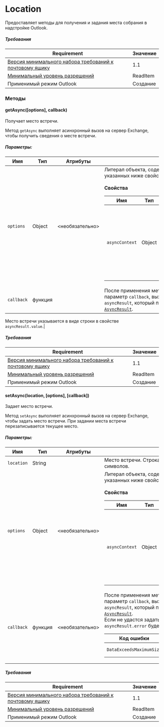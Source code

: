 ﻿

# Location

Предоставляет методы для получения и задания места собрания в надстройке Outlook.

##### Требования

|Requirement| Значение|
|---|---|
|[Версия минимального набора требований к почтовому ящику](./tutorial-api-requirement-sets.md)| 1.1|
|[Минимальный уровень разрешений](../../docs/outlook/understanding-outlook-add-in-permissions.md)| ReadItem|
|Применимый режим Outlook| Создание|

### Методы

####  getAsync([options], callback)

Получает место встречи.

Метод `getAsync` выполняет асинхронный вызов на сервер Exchange, чтобы получить сведения о месте встречи.

##### Параметры:

|Имя| Тип| Атрибуты| Описание|
|---|---|---|---|
|`options`| Object| &lt;необязательно&gt;|Литерал объекта, содержащий один или несколько из указанных ниже свойств.<br/><br/>**Свойства**<br/><table class="nested-table"><thead><tr><th>Имя</th><th>Тип</th><th>Атрибуты</th><th>Описание</th></tr></thead><tbody><tr><td><code>asyncContext</code></td><td>Object</td><td>&lt;необязательно&gt;</td><td>Разработчики могут указать любой объект, к которому необходимо получить доступ, в методе обратного вызова.</td></tr></tbody></table>|
|`callback`| функция||После применения метода функция, переданная в параметр `callback`, вызывается с помощью параметра `asyncResult`, который представляет собой объект [`AsyncResult`](simple-types.md#asyncresult).

Место встречи указывается в виде строки в свойстве `asyncResult.value`.|

##### Требования

|Requirement| Значение|
|---|---|
|[Версия минимального набора требований к почтовому ящику](./tutorial-api-requirement-sets.md)| 1.1|
|[Минимальный уровень разрешений](../../docs/outlook/understanding-outlook-add-in-permissions.md)| ReadItem|
|Применимый режим Outlook| Создание|
####  setAsync(location, [options], [callback])

Задает место встречи.

Метод `setAsync` выполняет асинхронный вызов на сервер Exchange, чтобы задать место встречи. При задании места встречи перезаписывается текущее место.

##### Параметры:

|Имя| Тип| Атрибуты| Описание|
|---|---|---|---|
|`location`| String||Место встречи. Строка может содержать до 255 символов.|
|`options`| Object| &lt;необязательно&gt;|Литерал объекта, содержащий один или несколько из указанных ниже свойств.<br/><br/>**Свойства**<br/><table class="nested-table"><thead><tr><th>Имя</th><th>Тип</th><th>Атрибуты</th><th>Описание</th></tr></thead><tbody><tr><td><code>asyncContext</code></td><td>Object</td><td>&lt;необязательно&gt;</td><td>Разработчики могут указать любой объект, к которому необходимо получить доступ, в методе обратного вызова.</td></tr></tbody></table>|
|`callback`| функция| &lt;необязательно&gt;|После применения метода функция, переданная в параметр `callback`, вызывается с помощью параметра `asyncResult`, который представляет собой объект [`AsyncResult`](simple-types.md#asyncresult). <br/>Если не удастся задать место, свойство `asyncResult.error` будет содержать код ошибки.<br/><table class="nested-table"><thead><tr><th>Код ошибки</th><th>Описание</th></tr></thead><tbody><tr><td><code>DataExceedsMaximumSize</code></td><td>Параметр <code>location</code> содержит более 255 символов.</td></tr></tbody></table>|

##### Требования

|Requirement| Значение|
|---|---|
|[Версия минимального набора требований к почтовому ящику](./tutorial-api-requirement-sets.md)| 1.1|
|[Минимальный уровень разрешений](../../docs/outlook/understanding-outlook-add-in-permissions.md)| ReadItem|
|Применимый режим Outlook| Создание|
